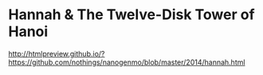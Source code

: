 Hannah & The Twelve-Disk Tower of Hanoi
=========

http://htmlpreview.github.io/?https://github.com/nothings/nanogenmo/blob/master/2014/hannah.html